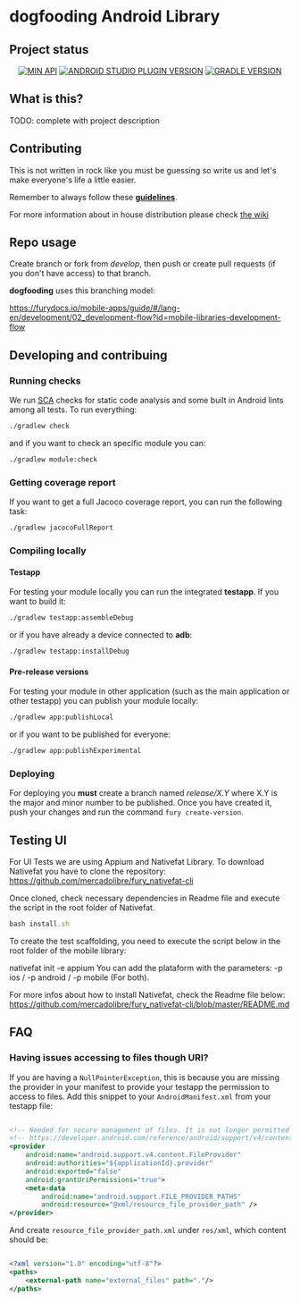 # dogfooding Android Library

## Project status

<p align="center">
<a href='https://android-arsenal.com/api?level=19'><img alt='MIN API' src='https://img.shields.io/badge/min%20api-19-blue?style=for-the-badge'/></a>
<a href='https://developer.android.com/studio/releases#3-4-2'><img alt='ANDROID STUDIO PLUGIN VERSION' src='https://img.shields.io/badge/android%20studio-3.4.2-blue?style=for-the-badge'/></a>
<a href='https://docs.gradle.org/5.6.2/release-notes.html'><img alt='GRADLE VERSION' src='https://img.shields.io/badge/gradle-5.6.2-blue?style=for-the-badge'/></a>
</p>

## What is this?

TODO: complete with project description

## Contributing

This is not written in rock like you must be guessing so write us and let's make everyone's life a little easier.

Remember to always follow these **[guidelines](https://sites.google.com/mercadolibre.com/mobile/nuevos-proyectos/requerimientos-para-prod)**.

For more information about in house distribution please check [the wiki](https://sites.google.com/mercadolibre.com/mobile/arquitectura/in-house-distribution-mds)

## Repo usage

Create branch or fork from *develop*, then push or create pull requests (if you don't have access) to that branch.

**dogfooding** uses this branching model:

https://furydocs.io/mobile-apps/guide/#/lang-en/development/02_development-flow?id=mobile-libraries-development-flow

## Developing and contribuing

### Running checks

We run [SCA](https://github.com/Monits/static-code-analysis-plugin) checks for static code analysis and some built in Android lints among all tests. To run everything:

``` bash
./gradlew check
```

and if you want to check an specific module you can:

``` bash
./gradlew module:check
```

### Getting coverage report

If you want to get a full Jacoco coverage report, you can run the following task:

``` bash
./gradlew jacocoFullReport
```

### Compiling locally

#### Testapp

For testing your module locally you can run the integrated **testapp**. If you want to build it:

``` bash
./gradlew testapp:assembleDebug
```

or if you have already a device connected to **adb**:

``` bash
./gradlew testapp:installDebug
```

#### Pre-release versions

For testing your module in other application (such as the main application or other testapp) you can publish your module locally:

```bash
./gradlew app:publishLocal
```

or if you want to be published for everyone:

```bash
./gradlew app:publishExperimental
```

### Deploying

For deploying you **must** create a branch named _release/X.Y_ where X.Y is the major and minor number to be published. Once you have created it, push your changes and run the command `fury create-version`.

## Testing UI
For UI Tests we are using Appium and Nativefat Library. To download Nativefat you have to clone the repository:
https://github.com/mercadolibre/fury_nativefat-cli

Once cloned, check necessary dependencies in Readme file and execute the script in the root folder of Nativefat.

```ruby
bash install.sh
```

To create the test scaffolding, you need to execute the script below in the root folder of the mobile library:

nativefat init -e appium
You can add the plataform with the parameters: -p ios / -p android / -p mobile (For both).

For more infos about how to install Nativefat, check the Readme file below:
https://github.com/mercadolibre/fury_nativefat-cli/blob/master/README.md

## FAQ

### Having issues accessing to files though URI?

If you are having a `NullPointerException`, this is because you are missing the provider in your manifest to provide your testapp the permission to access to files. Add this snippet to your `AndroidManifest.xml` from your testapp file:

``` xml

<!-- Needed for secure management of files. It is not longer permitted to access a file with file:///-->
<!-- https://developer.android.com/reference/android/support/v4/content/FileProvider.html -->
<provider
    android:name="android.support.v4.content.FileProvider"
    android:authorities="${applicationId}.provider"
    android:exported="false"
    android:grantUriPermissions="true">
    <meta-data
        android:name="android.support.FILE_PROVIDER_PATHS"
        android:resource="@xml/resource_file_provider_path" />
</provider>
```

And create `resource_file_provider_path.xml` under `res/xml`, which content should be:

``` xml

<?xml version="1.0" encoding="utf-8"?>
<paths>
    <external-path name="external_files" path="."/>
</paths>

```
